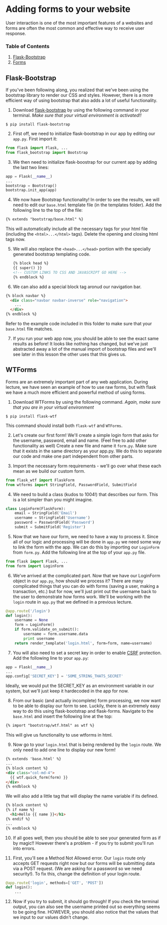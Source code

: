 # Adding forms to your website

User interaction is one of the most important features of a websites and forms are often the most common and effective way to receive user response.

### Table of Contents
1. [Flask-Bootstrap](#flask-bootstrap)
2. [Forms](#wtforms)


## Flask-Bootstrap
If you've been following along, you realized that we've been using the bootstrap library to render our CSS and styles. However, there is a more efficient way of using bootstrap that also adds a lot of useful functionality.

1. Download [flask-bootstrap](https://pythonhosted.org/Flask-Bootstrap/) by using the following command in your terminal. *Make sure that your virtual environment is activated!!*
  ```
  $ pip install flask-bootstrap
  ```

2. First off, we need to initialize flask-bootstrap in our app by editing our ```app.py```. First import it:
  ```python
  from flask import Flask, ...
  from flask_bootstrap import Bootstrap

  ```
3. We then need to initialize flask-boostrap for our current app by adding the last two lines:
  ```python
  app = Flask(__name__)
  ...
  bootstrap = Bootstrap()
  bootstrap.init_app(app)
  ```

4. We now have Bootstrap functionality! In order to see the results, we will need to edit our ```base.html``` template file (in the templates folder). Add the following line to the top of the file:
  ```html
  {% extends "bootstrap/base.html" %}
  ```
  This will automatically include all the necessary tags for your html file (including the ```<html>...</html>``` tags). Delete the opening and closing html tags now.

5. We will also replace the ```<head>...</head>``` portion with the specially generated bootstrap templating code.
    ```html
    {% block head %}
    {{ super() }}
    <!-- CUSTOM LINKS TO CSS AND JAVASCRIPT GO HERE -->
    {% endblock %}
    ```
6. We can also add a special block tag aronud our navigation bar.
  ```html
  {% block navbar %}
    <div class="navbar navbar-inverse" role="navigation">
      ...
    </div>
  {% endblock %}
  ```
  Refer to the example code included in this folder to make sure that your ```base.html``` file matches.

7. If you run your web app now, you should be able to see the exact same results as before! It looks like nothing has changed, but we've just abstracted away a lot of the manual import of bootstrap files and we'll see later in this lesson the other uses that this gives us.


## WTForms
Forms are an extremely important part of any web application. During lecture, we have seen an example of how to use raw forms, but with flask we have a much more efficient and powerful method of using forms.

1. Download WTForms by using the following command. *Again, make sure that you are in your virtual environment*
  ```
  $ pip install flask-wtf
  ```
  This command should install both ```flask-wtf``` and ```WTForms```.

2. Let's create our first form! We'll create a simple login form that asks for the username, password, email and name. (Feel free to add other functionality as well) Create a new file and name it ```form.py```. Make sure that it exists in the same directory as your app.py. We do this to separate our code and make one part independent from other parts.

3. Import the necessary form requirements - we'll go over what these each mean as we build our custom form.
  ```python
  from flask_wtf import FlaskForm
  from wtforms import StringField, PasswordField, SubmitField
  ```

4. We need to build a class (kudos to 1004!) that describes our form. This is a lot simpler than you might imagine.
  ```python
  class LoginForm(FlaskForm):
      email = StringField('Email')
      username = StringField('Username')
      password = PasswordField('Password')
      submit = SubmitField('Register')
  ```

5. Now that we have our form, we need to have a way to process it. Since all of our logic and processing will be done in ```app.py``` we need some way to link the form with the app. We can do this by importing our ```LoginForm``` from ```form.py```. Add the following line at the top of your ```app.py``` file.
  ```python
  from flask import Flask, ...
  from form import LoginForm
  ```

6. We've arrived at the complicated part. Now that we have our LoginForm object in our ```app.py```, how should we process it? There are many complicated things that you can do with forms (saving a user, making a transaction, etc.) but for now, we'll just print out the username back to the user to demonstrate how forms work. We'll be working with the ```login``` route in ```app.py``` that we defined in a previous lecture.
  ```python
  @app.route('/login')
  def login():
      username = None
      form = LoginForm()
      if form.validate_on_submit():
          username = form.username.data
          print username
      return render_template('login.html', form=form, name=username)
  ```

7. You will also need to set a secret key in order to enable [CSRF](https://en.wikipedia.org/wiki/Cross-site_request_forgery) protection. Add the following line to your ```app.py```:
  ```python
  app = Flask(__name__)
  ...
  app.config['SECRET_KEY'] = 'SOME_STRING_THATS_SECRET'
  ```
  Ideally, we would put the SECRET_KEY as an environment variable in our system, but we'll just keep it hardecoded in the app for now.

8. From our basic (and actually incomplete) form processing, we now want to be able to display our form to see. Luckily, there is an extremely easy way to do this using flask-bootstrap and flask-forms. Navigate to the ```base.html``` and insert the following line at the top:
  ```html
  {% import "bootstrap/wtf.html" as wtf %}
  ```
  This will give us functionality to use wtforms in html.

9. Now go to your ```login.html``` that is being rendered by the ```login``` route. We only need to add one line to display our new form!
  ```html
  {% extends 'base.html' %}
  ...
  {% block content %}
  <div class="col-md-4">
    {{ wtf.quick_form(form) }}
  </div>
  {% endblock %}

  ```
  We will also add a little tag that will display the name variable if its defined.
  ```html
  {% block content %}
  {% if name %}
    <h1>Hello {{ name }}</h1>
  {% endif %}
  ...
  {% endblock %}
  ```
10. If all goes well, then you should be able to see your generated form as if by magic!! However there's a problem - if you try to submit you'll run into errors.

11. First, you'll see a Method Not Allowed error. Our ```login``` route only accepts GET requests right now but our forms will be submitting data via a POST request. (We are asking for a password so we need security!). To fix this, change the definition of your login route.
  ```python
  @app.route('login', methods=['GET', 'POST'])
  def login():
      ...
  ```

12. Now if you try to submit, it should go through! If you check the terminal output, you can also see the username printed out so everything seems to be going fine. HOWEVER, you should also notice that the values that we input to our values didn't change.
